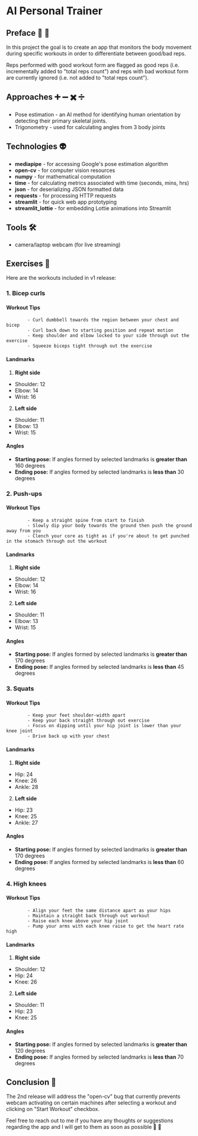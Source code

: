 # AI Personal Trainer 



## Preface :key: :memo:

In this project the goal is to create an app that monitors the body movement during specific workouts in order to differentiate between good/bad reps.

Reps performed with good workout form are flagged as good reps (i.e. incrementally added to "total reps count") and reps with bad workout form are currently ignored (i.e. not added to "total reps count"). 





## Approaches :heavy_plus_sign: :heavy_minus_sign: :heavy_multiplication_x: :heavy_division_sign:

* Pose estimation - an AI method for identifying human orientation by detecting their primary skeletal joints. 
* Trigonometry - used for calculating angles from 3 body joints   




## Technologies :alien:

- **mediapipe** - for accessing Google's pose estimation algorithm 
- **open-cv** - for computer vision resources 
- **numpy** - for mathematical computation  
- **time** -  for calculating metrics associated with time (seconds, mins, hrs)
- **json** -  for deserializing JSON formatted data
- **requests** - for processing HTTP requests 
- **streamlit** - for quick web app prototyping 
- **streamlit_lottie** - for embedding Lottie animations into Streamlit  



## Tools   :hammer_and_wrench:

- camera/laptop webcam (for live streaming)
 

## Exercises :muscle:

Here are the workouts included in v1 release:


### 1. Bicep curls 

#### Workout Tips 

            - Curl dumbbell towards the region between your chest and bicep
            - Curl back down to starting position and repeat motion 
            - Keep shoulder and elbow locked to your side through out the exercise
            - Squeeze biceps tight through out the exercise

#### Landmarks

1. **Right side**

- Shoulder: 12
- Elbow: 14
- Wrist: 16

2. **Left side**

- Shoulder: 11
- Elbow: 13
- Wrist: 15


#### Angles

- **Starting pose:** If angles formed by selected landmarks is **greater than** 160 degrees
- **Ending pose:** If angles formed by selected landmarks is **less than** 30 degrees



### 2. Push-ups 

#### Workout Tips 

            - Keep a straight spine from start to finish
            - Slowly dip your body towards the ground then push the ground away from you
            - Clench your core as tight as if you're about to get punched in the stomach through out the workout


#### Landmarks

1. **Right side**

- Shoulder: 12
- Elbow: 14
- Wrist: 16

2. **Left side**

- Shoulder: 11
- Elbow: 13
- Wrist: 15



#### Angles

- **Starting pose:** If angles formed by selected landmarks is **greater than** 170 degrees
- **Ending pose:** If angles formed by selected landmarks is **less than** 45 degrees




### 3. Squats 

#### Workout Tips 


            - Keep your feet shoulder-width apart
            - Keep your back straight through out exercise
            - Focus on dipping until your hip joint is lower than your knee joint
            - Drive back up with your chest


#### Landmarks

1. **Right side**

- Hip: 24
- Knee: 26
- Ankle: 28


2. **Left side**

- Hip: 23
- Knee: 25 
- Ankle: 27



#### Angles

- **Starting pose:** If angles formed by selected landmarks is **greater than** 170 degrees
- **Ending pose:** If angles formed by selected landmarks is **less than** 60 degrees





### 4. High knees

#### Workout Tips 

            - Align your feet the same distance apart as your hips
            - Maintain a straight back through out workout
            - Raise each knee above your hip joint 
            - Pump your arms with each knee raise to get the heart rate high  

#### Landmarks

1. **Right side**

- Shoulder: 12
- Hip: 24
- Knee: 26


2. **Left side**

- Shoulder: 11
- Hip: 23
- Knee: 25


#### Angles

- **Starting pose:** If angles formed by selected landmarks is **greater than** 120 degrees
- **Ending pose:** If angles formed by selected landmarks is **less than** 70 degrees



## Conclusion  :closed_lock_with_key:

The 2nd release will address the "open-cv" bug that currently prevents webcam activating on certain machines after selecting a workout and clicking on "Start Workout" checkbox. 

Feel free to reach out to me if you have any thoughts or suggestions regarding the app and I will get to them as soon as possible :muscle: :space_invader:

